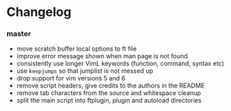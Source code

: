 # Changelog

### master

- move scratch buffer local options to ft file
- improve error message shown when man page is not found
- consistently use longer VimL keywords (function, command, syntax etc)
- use `keepjumps` so that jumplist is not messed up
- drop support for vim versions 5 and 6
- remove script headers, give credits to the authors in the README
- remove tab characters from the source and whitespace cleanup
- split the main script into ftplugin, plugin and autoload directories
